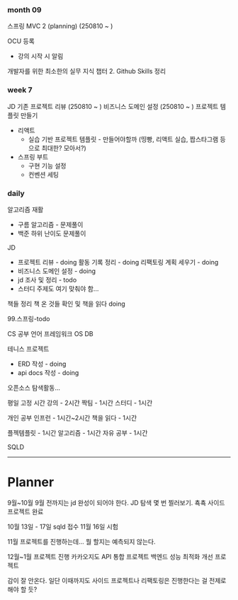 ### month 09

스프링 MVC 2 (planning) (250810 ~ )

OCU 등록
- 강의 시작 시 알림

개발자를 위한 최소한의 실무 지식 챕터 2.
Github Skills 정리

### week 7
JD
기존 프로젝트 리뷰 (250810 ~ )
비즈니스 도메인 설정 (250810 ~ )
프로젝트 템플릿 만들기
- 리액트
	- 실습 기반 프로젝트 템플릿 - 만들어야할까
	  (띵빵, 리액트 실습, 짭스타그램 등으로 최대한? 모아서?)
- 스프링 부트
	- 구현 기능 설정
	- 컨벤션 세팅

### daily
알고리즘 재활
- 구름 알고리즘 - 문제풀이
- 백준 하위 난이도 문제풀이

JD
- 프로젝트 리뷰 - doing
  활동 기록 정리 - doing
  리팩토링 계획 세우기 - doing
- 비즈니스 도메인 설정 - doing
- jd 조사 및 정리 - todo
- 스터디 주제도 여기 맞춰야 함...

책들 정리
책 온 것들 확인 및 책을 읽다 doing

99.스프링-todo

CS 공부
언어
프레임워크
OS
DB

테니스 프로젝트
- ERD 작성 - doing
- api docs 작성 - doing

오픈소스 탐색활동...



평일 고정 시간
강의 - 2시간
짝팀 - 1시간
스터디 - 1시간

개인 공부
인프런 - 1시간~2시간
책을 읽다 - 1시간

플젝템플릿 - 1시간
알고리즘 - 1시간
자유 공부 - 1시간

SQLD


---

# Planner

9월~10월
9월 전까지는 jd 완성이 되어야 한다.
JD 탐색
몇 번 찔러보기. 쵹쵹
사이드 프로젝트 완료

10월 13일 - 17일 sqld 접수
11월 16일 시험

11월
프로젝트를 진행하는데... 뭘 할지는 예측되지 않는다.

12월~1월
프로젝트 진행
카카오지도 API 통합 프로젝트
백엔드 성능 최적화 개선 프로젝트

감이 잘 안온다. 일단 이때까지도 사이드 프로젝트나 리팩토링은 진행한다는 걸 전제로 해야 할 듯?
